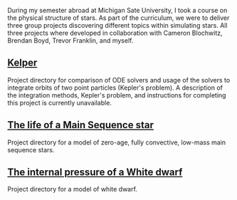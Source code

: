 During my semester abroad at Michigan Sate University, I took a course on the physical structure of stars. As part of the curriculum, we were to deliver three group projects discovering different topics within simulating stars. All three projects where developed in collaboration with Cameron Blochwitz, Brendan Boyd, Trevor Franklin, and myself. 

## [Kelper](kepler)
Project directory for comparison of ODE solvers and usage of the solvers to integrate orbits of two point particles (Kepler's problem). A description of the integration methods, Kepler's problem, and instructions for completing this project is currently unavailable.

## [The life of a Main Sequence star](mainsequence)
Project directory for a model of zero-age, fully convective, low-mass main sequence stars.

## [The internal pressure of a White dwarf](whitedwarf)
Project directory for a model of white dwarf.

